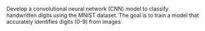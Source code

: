 Develop a convolutional neural network (CNN) model to classify handwritten digits using the MNIST dataset. The goal is to train a model that accurately identifies digits (0-9) from images